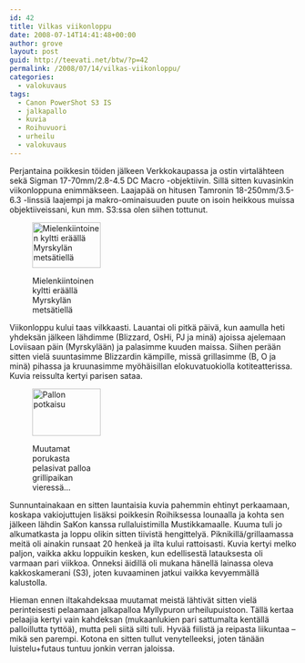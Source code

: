 ```yaml
---
id: 42
title: Vilkas viikonloppu
date: 2008-07-14T14:41:48+00:00
author: grove
layout: post
guid: http://teevati.net/btw/?p=42
permalink: /2008/07/14/vilkas-viikonloppu/
categories:
  - valokuvaus
tags:
  - Canon PowerShot S3 IS
  - jalkapallo
  - kuvia
  - Roihuvuori
  - urheilu
  - valokuvaus
---
```

Perjantaina poikkesin töiden jälkeen Verkkokaupassa ja ostin virtalähteen sekä Sigman 17-70mm/2.8-4.5 DC Macro -objektiivin. Sillä sitten kuvasinkin viikonloppuna enimmäkseen. Laajapää on hitusen Tamronin 18-250mm/3.5-6.3 -linssiä laajempi ja makro-ominaisuuden puute on isoin heikkous muissa objektiiveissani, kun mm. S3:ssa olen siihen tottunut.<figure style="width: 120px" class="wp-caption alignright">

[<img title="Mielenkiintoinen kyltti eräällä Myrskylän metsätiellä" src="http://teevati.pp.fi/pics/btw/450D_20080712_0041-1_tn.jpg" alt="Mielenkiintoinen kyltti eräällä Myrskylän metsätiellä" width="120" height="80" />](http://teevati.pp.fi/pics/btw/450D_20080712_0041-1.jpg "Mielenkiintoinen kyltti eräällä Myrskylän metsätiellä")<figcaption class="wp-caption-text">Mielenkiintoinen kyltti eräällä Myrskylän metsätiellä</figcaption></figure> 

Viikonloppu kului taas vilkkaasti. Lauantai oli pitkä päivä, kun aamulla heti yhdeksän jälkeen lähdimme (Blizzard, OsHi, PJ ja minä) ajoissa ajelemaan Loviisaan päin (Myrskylään) ja palasimme kuuden maissa. Siihen perään sitten vielä suuntasimme Blizzardin kämpille, missä grillasimme (B, O ja minä) pihassa ja kruunasimme myöhäisillan elokuvatuokiolla kotiteatterissa. Kuvia reissulta kertyi parisen sataa.<figure style="width: 120px" class="wp-caption alignleft">

[<img title="Muutamat porukasta pelasivat palloa grillipaikan vieressä..." src="http://teevati.pp.fi/pics/btw/450D_20080713_0086-1_tn.jpg" alt="Pallon potkaisu" width="120" height="83" />](http://teevati.pp.fi/pics/btw/450D_20080713_0086-1.jpg "Muutamat porukasta pelasivat palloa grillipaikan vieressä...")<figcaption class="wp-caption-text">Muutamat porukasta pelasivat palloa grillipaikan vieressä...</figcaption></figure> 

Sunnuntainakaan en sitten launtaisia kuvia pahemmin ehtinyt perkaamaan, koskapa vakiojuttujen lisäksi poikkesin Roihiksessa lounaalla ja kohta sen jälkeen lähdin SaKon kanssa rullaluistimilla Mustikkamaalle. Kuuma tuli jo alkumatkasta ja loppu olikin sitten tiivistä hengittelyä. Piknikillä/grillaamassa meitä oli ainakin runsaat 20 henkeä ja ilta kului rattoisasti. Kuvia kertyi melko paljon, vaikka akku loppuikin kesken, kun edellisestä latauksesta oli varmaan pari viikkoa. Onneksi äidillä oli mukana hänellä lainassa oleva kakkoskamerani (S3), joten kuvaaminen jatkui vaikka kevyemmällä kalustolla.

Hieman ennen iltakahdeksaa muutamat meistä lähtivät sitten vielä perinteisesti pelaamaan jalkapalloa Myllypuron urheilupuistoon. Tällä kertaa pelaajia kertyi vain kahdeksan (mukaanlukien pari sattumalta kentällä palloillutta tyttöä), mutta peli siitä silti tuli. Hyvää fiilistä ja reipasta liikuntaa &#8211; mikä sen parempi. Kotona en sitten tullut venytelleeksi, joten tänään luistelu+futaus tuntuu jonkin verran jaloissa.